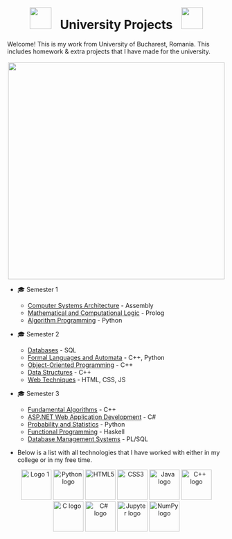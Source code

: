 <div align="center">
  
# <img src="https://user-images.githubusercontent.com/74038190/213844263-a8897a51-32f4-4b3b-b5c2-e1528b89f6f3.png" width="50px" /> &nbsp; University Projects &nbsp; <img src="https://user-images.githubusercontent.com/74038190/213844263-a8897a51-32f4-4b3b-b5c2-e1528b89f6f3.png" width="50px" />
</div>
Welcome! This is my work from University of Bucharest, Romania. This includes homework & extra projects that I have made for the university.
<br><br>
<div align="center">
<img src="https://user-images.githubusercontent.com/74038190/212749447-bfb7e725-6987-49d9-ae85-2015e3e7cc41.gif" width="500">
<br>
</div>

* 🎓 Semester 1
  - [Computer Systems Architecture](https://github.com/MihneaCucu/StorageManagement) - Assembly 
  - [Mathematical and Computational Logic](https://github.com/MihneaCucu/Mathematical-and-Computational-Logic) - Prolog
  - [Algorithm Programming](https://github.com/912-enache-vlad/Fundamentals-of-programming) - Python 
    
* 🎓 Semester 2
  - [Databases](https://github.com/912-enache-vlad/Data-Structures-and-Algorithms) - SQL
  - [Formal Languages and Automata](https://github.com/912-enache-vlad/Geometry) - C++, Python
  - [Object-Oriented Programming](https://github.com/MihneaCucu/Brickset-Project) - C++
  - [Data Structures](https://github.com/MihneaCucu/Structuri-de-date-avansate) - C++
  - [Web Techniques](https://github.com/912-enache-vlad/Operating-Systems) - HTML, CSS, JS
    
* 🎓 Semester 3
  - [Fundamental Algorithms](https://github.com/VladEnache7/Semester-3/tree/main/Advanced%20programming%20methods) - C++
  - [ASP.NET Web Application Development](https://github.com/MihneaCucu/TurboPiese) - C#
  - [Probability and Statistics](https://github.com/MihneaCucu/SpeechRecognition) - Python
  - [Functional Programming](https://github.com/VladEnache7/Semester-3/tree/main/Functional%20and%20logical%20programming) - Haskell
  - [Database Management Systems](https://github.com/VladEnache7/Semester-3/tree/main/Probabilities%20and%20Statistics) - PL/SQL


* Below is a list with all technologies that I have worked with either in my college or in my free time.
<div align="center">
  <img src="https://user-images.githubusercontent.com/74038190/212257454-16e3712e-945a-4ca2-b238-408ad0bf87e6.gif" width="70" alt="Logo 1" />
<img src="https://user-images.githubusercontent.com/74038190/212257472-08e52665-c503-4bd9-aa20-f5a4dae769b5.gif" width="70" alt="Python logo" />
<img src="https://github.com/Anmol-Baranwal/Cool-GIFs-For-GitHub/assets/74038190/29fd6286-4e7b-4d6c-818f-c4765d5e39a9" width="70" alt="HTML5" />
<img src="https://github.com/Anmol-Baranwal/Cool-GIFs-For-GitHub/assets/74038190/67f477ed-6624-42da-99f0-1a7b1a16eecb" width="70" alt="CSS3" />
<img src="https://cdn.jsdelivr.net/gh/devicons/devicon/icons/java/java-original.svg" width="70" alt="Java logo" />
<img src="https://cdn.jsdelivr.net/gh/devicons/devicon/icons/cplusplus/cplusplus-original.svg" width="70" alt="C++ logo" />
<img src="https://cdn.jsdelivr.net/gh/devicons/devicon/icons/c/c-original.svg" width="70" alt="C logo" />
<img src="https://cdn.jsdelivr.net/gh/devicons/devicon/icons/csharp/csharp-original.svg" width="70" alt="C# logo" />
<img src="https://cdn.jsdelivr.net/gh/devicons/devicon/icons/jupyter/jupyter-original.svg" width="70" alt="Jupyter logo" />
<img src="https://cdn.jsdelivr.net/gh/devicons/devicon/icons/numpy/numpy-original.svg" width="70" alt="NumPy logo" />
</div>
